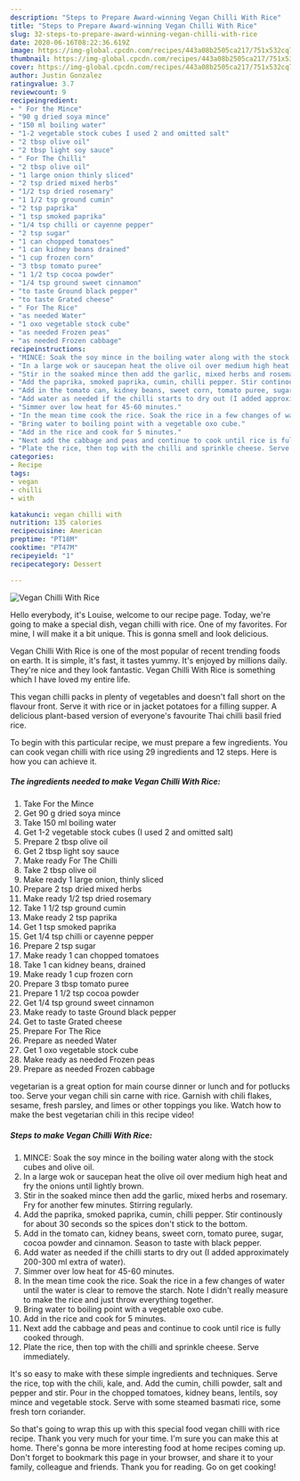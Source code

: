```yaml
---
description: "Steps to Prepare Award-winning Vegan Chilli With Rice"
title: "Steps to Prepare Award-winning Vegan Chilli With Rice"
slug: 32-steps-to-prepare-award-winning-vegan-chilli-with-rice
date: 2020-06-16T08:22:36.619Z
image: https://img-global.cpcdn.com/recipes/443a08b2505ca217/751x532cq70/vegan-chilli-with-rice-recipe-main-photo.jpg
thumbnail: https://img-global.cpcdn.com/recipes/443a08b2505ca217/751x532cq70/vegan-chilli-with-rice-recipe-main-photo.jpg
cover: https://img-global.cpcdn.com/recipes/443a08b2505ca217/751x532cq70/vegan-chilli-with-rice-recipe-main-photo.jpg
author: Justin Gonzalez
ratingvalue: 3.7
reviewcount: 9
recipeingredient:
- " For the Mince"
- "90 g dried soya mince"
- "150 ml boiling water"
- "1-2 vegetable stock cubes I used 2 and omitted salt"
- "2 tbsp olive oil"
- "2 tbsp light soy sauce"
- " For The Chilli"
- "2 tbsp olive oil"
- "1 large onion thinly sliced"
- "2 tsp dried mixed herbs"
- "1/2 tsp dried rosemary"
- "1 1/2 tsp ground cumin"
- "2 tsp paprika"
- "1 tsp smoked paprika"
- "1/4 tsp chilli or cayenne pepper"
- "2 tsp sugar"
- "1 can chopped tomatoes"
- "1 can kidney beans drained"
- "1 cup frozen corn"
- "3 tbsp tomato puree"
- "1 1/2 tsp cocoa powder"
- "1/4 tsp ground sweet cinnamon"
- "to taste Ground black pepper"
- "to taste Grated cheese"
- " For The Rice"
- "as needed Water"
- "1 oxo vegetable stock cube"
- "as needed Frozen peas"
- "as needed Frozen cabbage"
recipeinstructions:
- "MINCE: Soak the soy mince in the boiling water along with the stock cubes and olive oil."
- "In a large wok or saucepan heat the olive oil over medium high heat and fry the onions until lightly brown."
- "Stir in the soaked mince then add the garlic, mixed herbs and rosemary. Fry for another few minutes. Stirring regularly."
- "Add the paprika, smoked paprika, cumin, chilli pepper. Stir continously for about 30 seconds so the spices don&#39;t stick to the bottom."
- "Add in the tomato can, kidney beans, sweet corn, tomato puree, sugar, cocoa powder and cinnamon. Season to taste with black pepper."
- "Add water as needed if the chilli starts to dry out (I added approximately 200-300 ml extra of water)."
- "Simmer over low heat for 45-60 minutes."
- "In the mean time cook the rice. Soak the rice in a few changes of water until the water is clear to remove the starch. Note I didn&#39;t really measure to make the rice and just throw everything together."
- "Bring water to boiling point with a vegetable oxo cube."
- "Add in the rice and cook for 5 minutes."
- "Next add the cabbage and peas and continue to cook until rice is fully cooked through."
- "Plate the rice, then top with the chilli and sprinkle cheese. Serve immediately."
categories:
- Recipe
tags:
- vegan
- chilli
- with

katakunci: vegan chilli with 
nutrition: 135 calories
recipecuisine: American
preptime: "PT18M"
cooktime: "PT47M"
recipeyield: "1"
recipecategory: Dessert

---
```



![Vegan Chilli With Rice](https://img-global.cpcdn.com/recipes/443a08b2505ca217/751x532cq70/vegan-chilli-with-rice-recipe-main-photo.jpg)

Hello everybody, it's Louise, welcome to our recipe page. Today, we're going to make a special dish, vegan chilli with rice. One of my favorites. For mine, I will make it a bit unique. This is gonna smell and look delicious.

Vegan Chilli With Rice is one of the most popular of recent trending foods on earth. It is simple, it's fast, it tastes yummy. It's enjoyed by millions daily. They're nice and they look fantastic. Vegan Chilli With Rice is something which I have loved my entire life.

This vegan chilli packs in plenty of vegetables and doesn&#39;t fall short on the flavour front. Serve it with rice or in jacket potatoes for a filling supper. A delicious plant-based version of everyone&#39;s favourite Thai chilli basil fried rice.


To begin with this particular recipe, we must prepare a few ingredients. You can cook vegan chilli with rice using 29 ingredients and 12 steps. Here is how you can achieve it.

<!--inarticleads1-->

##### The ingredients needed to make Vegan Chilli With Rice:

1. Take  For the Mince
1. Get 90 g dried soya mince
1. Take 150 ml boiling water
1. Get 1-2 vegetable stock cubes (I used 2 and omitted salt)
1. Prepare 2 tbsp olive oil
1. Get 2 tbsp light soy sauce
1. Make ready  For The Chilli
1. Take 2 tbsp olive oil
1. Make ready 1 large onion, thinly sliced
1. Prepare 2 tsp dried mixed herbs
1. Make ready 1/2 tsp dried rosemary
1. Take 1 1/2 tsp ground cumin
1. Make ready 2 tsp paprika
1. Get 1 tsp smoked paprika
1. Get 1/4 tsp chilli or cayenne pepper
1. Prepare 2 tsp sugar
1. Make ready 1 can chopped tomatoes
1. Take 1 can kidney beans, drained
1. Make ready 1 cup frozen corn
1. Prepare 3 tbsp tomato puree
1. Prepare 1 1/2 tsp cocoa powder
1. Get 1/4 tsp ground sweet cinnamon
1. Make ready to taste Ground black pepper
1. Get to taste Grated cheese
1. Prepare  For The Rice
1. Prepare as needed Water
1. Get 1 oxo vegetable stock cube
1. Make ready as needed Frozen peas
1. Prepare as needed Frozen cabbage


vegetarian is a great option for main course dinner or lunch and for potlucks too. Serve your vegan chili sin carne with rice. Garnish with chili flakes, sesame, fresh parsley, and limes or other toppings you like. Watch how to make the best vegetarian chili in this recipe video! 

<!--inarticleads2-->

##### Steps to make Vegan Chilli With Rice:

1. MINCE: Soak the soy mince in the boiling water along with the stock cubes and olive oil.
1. In a large wok or saucepan heat the olive oil over medium high heat and fry the onions until lightly brown.
1. Stir in the soaked mince then add the garlic, mixed herbs and rosemary. Fry for another few minutes. Stirring regularly.
1. Add the paprika, smoked paprika, cumin, chilli pepper. Stir continously for about 30 seconds so the spices don&#39;t stick to the bottom.
1. Add in the tomato can, kidney beans, sweet corn, tomato puree, sugar, cocoa powder and cinnamon. Season to taste with black pepper.
1. Add water as needed if the chilli starts to dry out (I added approximately 200-300 ml extra of water).
1. Simmer over low heat for 45-60 minutes.
1. In the mean time cook the rice. Soak the rice in a few changes of water until the water is clear to remove the starch. Note I didn&#39;t really measure to make the rice and just throw everything together.
1. Bring water to boiling point with a vegetable oxo cube.
1. Add in the rice and cook for 5 minutes.
1. Next add the cabbage and peas and continue to cook until rice is fully cooked through.
1. Plate the rice, then top with the chilli and sprinkle cheese. Serve immediately.


It&#39;s so easy to make with these simple ingredients and techniques. Serve the rice, top with the chili, kale, and. Add the cumin, chilli powder, salt and pepper and stir. Pour in the chopped tomatoes, kidney beans, lentils, soy mince and vegetable stock. Serve with some steamed basmati rice, some fresh torn coriander. 

So that's going to wrap this up with this special food vegan chilli with rice recipe. Thank you very much for your time. I'm sure you can make this at home. There's gonna be more interesting food at home recipes coming up. Don't forget to bookmark this page in your browser, and share it to your family, colleague and friends. Thank you for reading. Go on get cooking!
